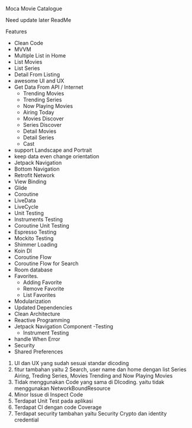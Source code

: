 Moca 
Movie Catalogue



Need update later ReadMe

Features
- Clean Code
- MVVM
- Multiple List in Home 
- List Movies
- List Series
- Detail From Listing
- awesome UI and UX
- Get Data From API / Internet
    - Trending Movies
    - Trending Series
    - Now Playing Movies
    - Airing Today
    - Movies Discover
    - Series Discover
    - Detail Movies
    - Detail Series
    - Cast
- support Landscape and Portrait
- keep data even change orientation
- Jetpack Navigation
- Bottom Navigation
- Retrofit Network
- View Binding
- Glide
- Coroutine
- LiveData
- LiveCycle
- Unit Testing
- Instruments Testing
- Coroutine Unit Testing
- Espresso Testing
- Mockito Testing
- Shimmer Loading
- Koin DI
- Coroutine Flow
- Coroutine Flow for Search
- Room database
- Favorites. 
    - Adding Favorite
    - Remove Favorite
    - List Favorites
- Modularization 
- Updated Dependencies
- Clean Architecture
- Reactive Programming
- Jetpack Navigation Component 
-Testing   
    - Instrument Testing
- handle When Error
- Security
- Shared Preferences 


1. UI dan UX yang sudah sesuai standar dicoding
2. fitur tambahan yaitu 2 Search, user name dan home dengan list Series Airing, Treding Series, Movies Trending and Now Playing Movies
3. Tidak menggunakan Code yang sama di DIcoding. yaitu tidak menggunakan NetworkBoundResource
4. Minor Issue di Inspect Code
5. Terdapat Unit Test pada aplikasi
6. Terdapat CI dengan code Coverage
7. Terdapat security tambahan yaitu Security Crypto dan identity credential

    